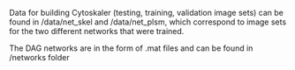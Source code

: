  Data for building Cytoskaler (testing, training, validation image sets) can be found in /data/net_skel and /data/net_plsm, which correspond to image sets for the two different networks that were trained.
 
 The DAG networks are in the form of .mat files and can be found in /networks folder




